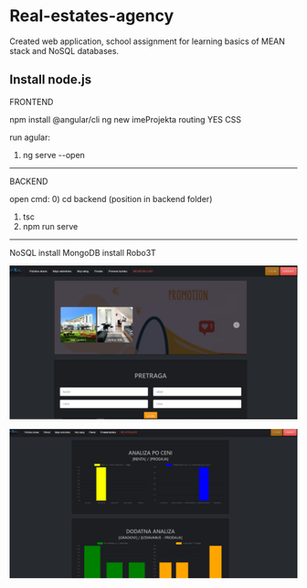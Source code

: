 # Real-estates-agency
Created web application, school assignment for learning basics of MEAN stack and NoSQL databases.

Install node.js
-------------------------
FRONTEND

npm install @angular/cli
ng new imeProjekta
routing YES CSS

run agular:
  1) ng serve --open
-------------------------
BACKEND 

open cmd:
  0) cd backend (position in backend folder)
  1) tsc
  2) npm run serve
-------------------------
NoSQL
install MongoDB
install Robo3T

<p align="center">
  <img src="/Pocetna.PNG">
</p>
<p align="center">
  <img src="/Agent-pocetna.PNG">
</p>
